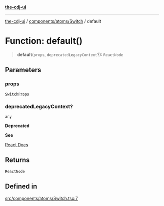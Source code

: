 [**the-cdj-ui**](../../../../README.md)

***

[the-cdj-ui](../../../../README.md) / [components/atoms/Switch](../README.md) / default

# Function: default()

> **default**(`props`, `deprecatedLegacyContext`?): `ReactNode`

## Parameters

### props

[`SwitchProps`](../../../../types/Switch.types/interfaces/SwitchProps.md)

### deprecatedLegacyContext?

`any`

**Deprecated**

**See**

[React Docs](https://legacy.reactjs.org/docs/legacy-context.html#referencing-context-in-lifecycle-methods)

## Returns

`ReactNode`

## Defined in

[src/components/atoms/Switch.tsx:7](https://github.com/hiyaryan/the-cdj-ui/blob/66083ffd99c70e3de7b7a7a2d26584eb05be11c4/src/components/atoms/Switch.tsx#L7)
